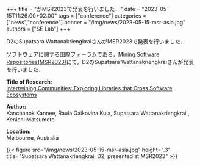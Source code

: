 +++
title = "がMSR2023で発表を行いました．"
date = "2023-05-15T11:26:00+02:00"
tags = ["conference"]
categories = ["news","conference"]
banner = "/img/news/2023-05-15-msr-asia.jpg"
authors = ["SE Lab"]
+++

D2のSupatsara WattanakriengkraiさんがMSR2023で発表を行いました．

ソフトウェアに関する国際フォーラムである，[Mining Software Repositories(MSR2023)](https://conf.researchr.org/home/msr-2023)にて，D2のSupatsara Wattanakriengkraiさんが発表を行いました．

**Title of Research:**  
[Intertwining Communities: Exploring Libraries that Cross Software Ecosystems](http://arxiv.org/abs/2303.09177)

**Author:**  
Kanchanok Kannee, Raula Gaikovina Kula, Supatsara Wattanakriengkrai , Kenichi Matsumoto

**Location:** <br>
Melbourne, Australia

{{< figure src="/img/news/2023-05-15-msr-asia.jpg" height=".3" title="Supatsara Wattanakriengkrai, D2, presented at MSR2023" >}}


